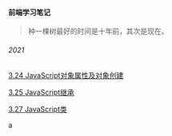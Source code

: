 #### 前端学习笔记

> 种一棵树最好的时间是十年前，其次是现在。

###### 2021

[3.24   JavaScript对象属性及对象创建](https://github.com/jinxudong996/blog/blob/main/JavaScript%E5%AD%A6%E4%B9%A0%E7%AC%94%E8%AE%B0/JavaScript%E5%AF%B9%E8%B1%A1%E5%B1%9E%E6%80%A7%E5%8F%8A%E5%AF%B9%E8%B1%A1%E5%88%9B%E5%BB%BA.md)

[3.25 JavaScript继承](https://github.com/jinxudong996/blog/blob/main/JavaScript%E5%AD%A6%E4%B9%A0%E7%AC%94%E8%AE%B0/JavaScript%E7%BB%A7%E6%89%BF.md)

[3.27 JavaScript类](https://github.com/jinxudong996/blog/blob/main/JavaScript%E5%AD%A6%E4%B9%A0%E7%AC%94%E8%AE%B0/JavaScript%E7%B1%BB.md)

a